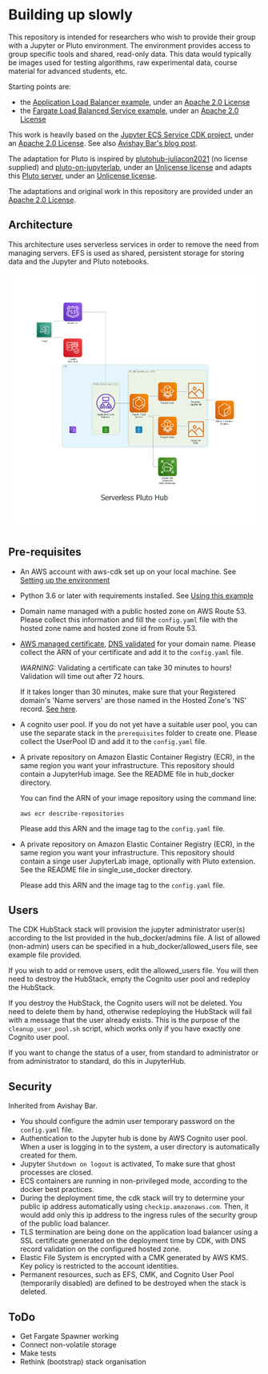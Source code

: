 # Building up slowly

This repository is intended for researchers who wish to provide their group with a Jupyter or Pluto environment. The environment provides access to group specific tools and shared, read-only data. This data would typically be images used for testing algorithms, raw experimental data, course material for advanced students, etc.

Starting points are: 
* the [Application Load Balancer example](https://github.com/aws-samples/aws-cdk-examples/tree/master/python/application-load-balancer), under an [Apache 2.0 License](https://github.com/aws-samples/aws-cdk-examples/blob/master/LICENSE)
* the [Fargate Load Balanced Service example](https://github.com/aws-samples/aws-cdk-examples/tree/master/python/ecs/fargate-load-balanced-service), under an [Apache 2.0 License](https://github.com/aws-samples/aws-cdk-examples/blob/master/LICENSE)

This work is heavily based on the [Jupyter ECS Service CDK project](https://github.com/avishayil/jupyter-ecs-service), under an [Apache 2.0 License](https://github.com/sebranchett/serverless-jupyter-python/blob/main/LICENSE). See also [Avishay Bar's blog post](https://avishayil.medium.com/serverless-jupyter-hub-with-aws-fargate-and-cdk-2160154187a1).

The adaptation for Pluto is inspired by [plutohub-juliacon2021](https://github.com/barche/plutohub-juliacon2021) (no license supplied) and [pluto-on-jupyterlab](https://github.com/pankgeorg/pluto-on-jupyterlab), under an [Unlicense license](https://github.com/pankgeorg/pluto-on-jupyterlab/blob/master/LICENSE) and adapts this [Pluto server](https://github.com/fonsp/pluto-on-jupyterlab), under an [Unlicense license](https://github.com/fonsp/pluto-on-jupyterlab/blob/master/LICENSE).

The adaptations and original work in this repository are provided under an [Apache 2.0 License](LICENSE).

## Architecture

This architecture uses serverless services in order to remove the need from managing servers. EFS is used as shared, persistent storage for storing data and the Jupyter and Pluto notebooks.

![Jupyter on ECS Architecture](architecture_diagram/serverless_pluto_hub.png "Jupyter on ECS Architecture")

## Pre-requisites

- An AWS account with aws-cdk set up on your local machine. See [Setting up the environment](https://github.com/sebranchett/ec2-instance-python#setting-up-the-environment)
- Python 3.6 or later with requirements installed. See [Using this example](https://github.com/sebranchett/ec2-instance-python#using-this-example)
- Domain name managed with a public hosted zone on AWS Route 53.
  Please collect this information and fill the `config.yaml` file with the hosted zone name and hosted zone id from Route 53.
- [AWS managed certificate](https://docs.aws.amazon.com/acm/latest/userguide/gs-acm-request-public.html), [DNS validated](https://docs.aws.amazon.com/acm/latest/userguide/dns-validation.html) for your domain name.
  Please collect the ARN of your certificate and add it to the `config.yaml` file.
  
  *WARNING:* Validating a certificate can take 30 minutes to hours! Validation will time out after 72 hours.
  
  If it takes longer than 30 minutes, make sure that your Registered domain's 'Name servers' are those named in the Hosted Zone's 'NS' record. [See here](https://stackoverflow.com/a/68703299/13237339).
- A cognito user pool. If you do not yet have a suitable user pool, you can use the separate stack in the `prerequisites` folder to create one. Please collect the UserPool ID and add it to the `config.yaml` file.
- A private repository on Amazon Elastic Container Registry (ECR), in the same region you want your infrastructure. This repository should contain a JupyterHub image. See the README file in hub_docker directory.

  You can find the ARN of your image repository using the command line:
  ```
  aws ecr describe-repositories
  ```
  Please add this ARN and the image tag to the `config.yaml` file.
- A private repository on Amazon Elastic Container Registry (ECR), in the same region you want your infrastructure. This repository should contain a singe user JupyterLab image, optionally with Pluto extension. See the README file in single_use_docker directory.

  Please add this ARN and the image tag to the `config.yaml` file.

## Users
The CDK HubStack stack will provision the jupyter administrator user(s) according to the list provided in the hub_docker/admins file. A list of allowed (non-admin) users can be specified in a hub_docker/allowed_users file, see example file provided.

If you wish to add or remove users, edit the allowed_users file. You will then need to destroy the HubStack, empty the Cognito user pool and redeploy the HubStack.

If you destroy the HubStack, the Cognito users will not be deleted. You need to delete them by hand, otherwise redeploying the HubStack will fail with a message that the user already exists. This is the purpose of the `cleanup_user_pool.sh` script, which works only if you have exactly one Cognito user pool.

If you want to change the status of a user, from standard to administrator or from administrator to standard, do this in JupyterHub.

## Security

Inherited from Avishay Bar.
- You should configure the admin user temporary password on the `config.yaml` file.
- Authentication to the Jupyter hub is done by AWS Cognito user pool. When a user is logging in to the system, a user directory is automatically created for them.
- Jupyter `Shutdown on logout` is activated, To make sure that ghost processes are closed.
- ECS containers are running in non-privileged mode, according to the docker best practices.
- During the deployment time, the cdk stack will try to determine your public ip address automatically using `checkip.amazonaws.com`.
  Then, it would add only this ip address to the ingress rules of the security group of the public load balancer.
- TLS termination are being done on the application load balancer using a SSL certificate generated on the deployment time by CDK, with DNS record validation on the configured hosted zone.
- Elastic File System is encrypted with a CMK generated by AWS KMS. Key policy is restricted to the account identities.
- Permanent resources, such as EFS, CMK, and Cognito User Pool (temporarily disabled) are defined to be destroyed when the stack is deleted.

## ToDo
- Get Fargate Spawner working
- Connect non-volatile storage
- Make tests
- Rethink (bootstrap) stack organisation
